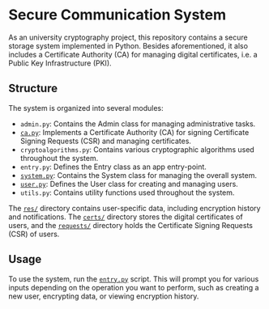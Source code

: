 # Secure Communication System

As an university cryptography project, this repository contains a secure storage system implemented in Python. Besides aforementioned, it also includes a Certificate Authority (CA) for managing digital certificates, i.e. a Public Key Infrastructure (PKI).

## Structure

The system is organized into several modules:

- `admin.py`: Contains the Admin class for managing administrative tasks.
- [`ca.py`](command:_github.copilot.openSymbolInFile?%5B%22modules%2Fsystem.py%22%2C%22ca.py%22%5D "modules/system.py"): Implements a Certificate Authority (CA) for signing Certificate Signing Requests (CSR) and managing certificates.
- `cryptoalgorithms.py`: Contains various cryptographic algorithms used throughout the system.
- `entry.py`: Defines the Entry class as an app entry-point.
- [`system.py`](command:_github.copilot.openRelativePath?%5B%22modules%2Fsystem.py%22%5D "modules/system.py"): Contains the System class for managing the overall system.
- [`user.py`](command:_github.copilot.openSymbolInFile?%5B%22modules%2Fsystem.py%22%2C%22user.py%22%5D "modules/system.py"): Defines the User class for creating and managing users.
- `utils.py`: Contains utility functions used throughout the system.

The [`res/`](command:_github.copilot.openRelativePath?%5B%22res%2F%22%5D "res/") directory contains user-specific data, including encryption history and notifications. The [`certs/`](command:_github.copilot.openRelativePath?%5B%22certs%2F%22%5D "certs/") directory stores the digital certificates of users, and the [`requests/`](command:_github.copilot.openRelativePath?%5B%22requests%2F%22%5D "requests/") directory holds the Certificate Signing Requests (CSR) of users.

## Usage

To use the system, run the [`entry.py`](command:_github.copilot.openRelativePath?%5B%22modules%2Fentry.py%22%5D "modules/entry.py") script. This will prompt you for various inputs depending on the operation you want to perform, such as creating a new user, encrypting data, or viewing encryption history.